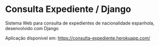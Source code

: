 # Consulta Expediente / Django
Sistema Web para consulta de expedientes de nacionalidade espanhola, desenvolvido com Django

Aplicação disponível em: https://consulta-expediente.herokuapp.com/
